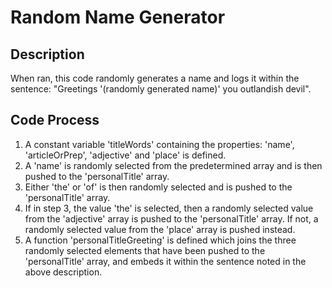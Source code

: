 # Random Name Generator 

## Description 
When ran, this code randomly generates a name and logs it within the sentence: "Greetings '(randomly generated name)' you outlandish devil". 

## Code Process 
1. A constant variable 'titleWords' containing the properties: 'name', 'articleOrPrep', 'adjective' and 'place' is defined. 
2. A 'name' is randomly selected from the predetermined array and is then pushed to the 'personalTitle' array. 
3. Either 'the' or 'of' is then randomly selected and is pushed to the 'personalTitle' array.
4. If in step 3, the value 'the' is selected, then a randomly selected value from the 'adjective' array is pushed to the 'personalTitle' array. If not,
   a randomly selected value from the 'place' array is pushed instead.
5. A function 'personalTitleGreeting' is defined which joins the three randomly selected elements that have been pushed to the 'personalTitle' array, and embeds
   it within the sentence noted in the above description. 
